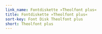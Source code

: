 ```yaml
---
link_name: Fontdiskette »Theolfont plus«
title: Fontdiskette »Theolfont plus«
sort-key: Font Disk Theolfont plus
short: Theolfont plus
---
```

